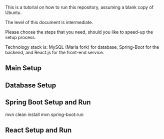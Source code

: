 This is a tutorial on how to run this repository, assuming a blank copy of Ubuntu.

The level of this document is intermediate.

Please choose the steps that you need, should you like to speed-up the setup process.

Technology stack is: MySQL (Maria fork) for database, Spring-Boot for the backend, and React.js for the front-end service.

## Main Setup

## Database Setup
## Spring Boot Setup and Run
mvn clean install
mvn spring-boot:run

## React Setup and Run


